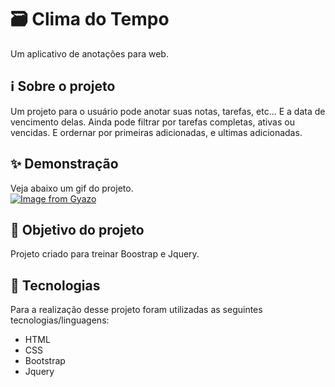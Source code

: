 # 🗃 Clima do Tempo

Um aplicativo de anotações para web.

## ℹ Sobre o projeto

Um projeto para o usuário pode anotar suas notas, tarefas, etc... E a data de vencimento delas. Ainda pode filtrar por tarefas completas, ativas ou vencidas. E ordernar por primeiras adicionadas, e ultimas adicionadas.

## ✨ Demonstração

Veja abaixo um gif do projeto.</br>
[![Image from Gyazo](https://i.gyazo.com/66ead408901b9f9afccc5257c7ce1b80.gif)](https://gyazo.com/66ead408901b9f9afccc5257c7ce1b80)

## 🎯 Objetivo do projeto

Projeto criado para treinar Boostrap e Jquery.

## 🤖 Tecnologias

Para a realização desse projeto foram utilizadas as seguintes tecnologias/linguagens:

- HTML
- CSS
- Bootstrap
- Jquery
